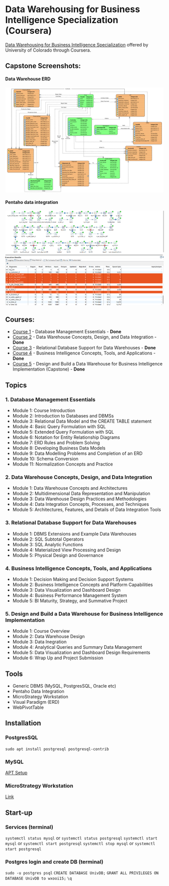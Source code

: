 # Data Warehousing for Business Intelligence Specialization (Coursera)

[Data Warehousing for Business Intelligence Specialization](https://www.coursera.org/specializations/data-warehousing) offered by University of Colorado through Coursera.

## Capstone Screenshots:
#### Data Warehouse ERD
![screenshots](https://github.com/wxo15/UC-data-warehousing-coursera/blob/main/Course%205%20-%20Design%20and%20Build%20a%20Data%20Warehouse%20for%20Business%20Intelligence%20Implementation/Assignment/Module02/C5M2Q4.png)
#### Pentaho data integration
![screenshots](https://github.com/wxo15/UC-data-warehousing-coursera/blob/main/Course%205%20-%20Design%20and%20Build%20a%20Data%20Warehouse%20for%20Business%20Intelligence%20Implementation/Assignment/Module03/C5M3Q2.png)


## Courses:
* [Course 1](https://www.coursera.org/learn/database-management) - Database Management Essentials - **Done**
* [Course 2](https://www.coursera.org/learn/dwdesign) - Data Warehouse Concepts, Design, and Data Integration - **Done**
* [Course 3](https://www.coursera.org/learn/dwrelational) - Relational Database Support for Data Warehouses - **Done**
* [Course 4](https://www.coursera.org/learn/business-intelligence-tools) - Business Intelligence Concepts, Tools, and Applications - **Done**
* [Course 5](https://www.coursera.org/learn/data-warehouse-bi-building) - Design and Build a Data Warehouse for Business Intelligence Implementation (Capstone) - **Done**


## Topics

### 1. Database Management Essentials
- Module 1: Course Introduction
- Module 2: Introduction to Databases and DBMSs
- Module 3: Relational Data Model and the CREATE TABLE statement
- Module 4: Basic Query Formulation with SQL
- Module 5: Extended Query Formulation with SQL
- Module 6: Notation for Entity Relationship Diagrams
- Module 7: ERD Rules and Problem Solving
- Module 8: Developing Business Data Models
- Module 9: Data Modelling Problems and Completion of an ERD
- Module 10: Schema Conversion
- Module 11: Normalization Concepts and Practice

### 2. Data Warehouse Concepts, Design, and Data Integration
- Module 1: Data Warehouse Concepts and Architectures
- Module 2: Multidimensional Data Representation and Manipulation
- Module 3: Data Warehouse Design Practices and Methodologies
- Module 4: Data Integration Concepts, Processes, and Techniques
- Module 5: Architectures, Features, and Details of Data Integration Tools

### 3. Relational Database Support for Data Warehouses
- Module 1: DBMS Extensions and Example Data Warehouses
- Module 2: SQL Subtotal Operators
- Module 3: SQL Analytic Functions
- Module 4: Materialized View Processing and Design
- Module 5: Physical Design and Governance

### 4. Business Intelligence Concepts, Tools, and Applications
- Module 1: Decision Making and Decision Support Systems
- Module 2: Business Intelligence Concepts and Platform Capabilities
- Module 3: Data Visualization and Dashboard Design
- Module 4: Business Performance Management System
- Module 5: BI Maturity, Strategy, and Summative Project

### 5. Design and Build a Data Warehouse for Business Intelligence Implementation
- Module 1: Course Overview
- Module 2: Data Warehouse Design
- Module 3: Data Inegration
- Module 4: Analytical Queries and Summary Data Management
- Module 5: Data Visualization and Dashboard Design Requirements
- Module 6: Wrap Up and Project Submission


## Tools
- Generic DBMS (MySQL, PostgresSQL, Oracle etc)
- Pentaho Data Integration
- MicroStrategy Workstation
- Visual Paradigm (ERD)
- WebPivotTable

## Installation
### PostgresSQL
`sudo apt install postgresql postgresql-contrib`

### MySQL
[APT Setup](https://dev.mysql.com/doc/mysql-apt-repo-quick-guide/en/#apt-repo-setup)

### MicroStrategy Workstation
[Link](https://www.dropbox.com/s/p4kd5nwtaeulcw0/MicroStrategy%20Workstation%2011.3.3.zip?dl=0)

## Start-up
### Services (terminal)
`systemctl status mysql` or `systemctl status postgresql`
`systemctl start mysql` or `systemctl start postgresql`
`systemctl stop mysql` or `systemctl start postgresql`

### Postgres login and create DB (terminal)
`sudo -u postgres psql`
`CREATE DATABASE UnivDB;`
`GRANT ALL PRIVILEGES ON DATABASE UnivDB to wxooi15;`
`\q`


